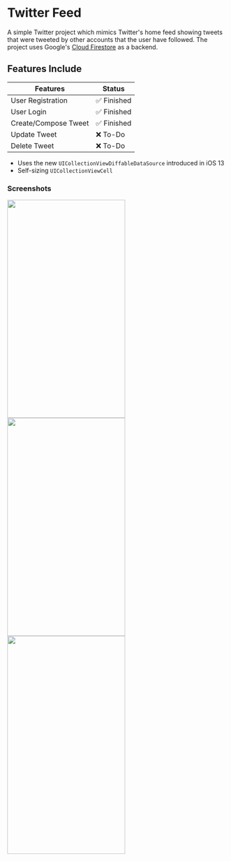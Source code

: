 # Twitter Feed

A simple Twitter project which mimics Twitter's home feed showing tweets that were tweeted by other accounts that the user have followed. The project uses Google's [Cloud Firestore](https://firebase.google.com/docs/firestore) as a backend.

## Features Include


Features     | Status
------------ | -------------
User Registration | ✅ Finished
User Login | ✅ Finished
Create/Compose Tweet | ✅ Finished
Update Tweet | ❌ To-Do
Delete Tweet | ❌ To-Do

* Uses the new `UICollectionViewDiffableDataSource` introduced in iOS 13
* Self-sizing `UICollectionViewCell`

### Screenshots
<img align="left" src="Screenshots/screen1.png" width="270" height="500" />
<img align="left" src="Screenshots/screen2.png" width="270" height="500" />
<img align="left" src="Screenshots/screen6.png" width="270" height="500" />